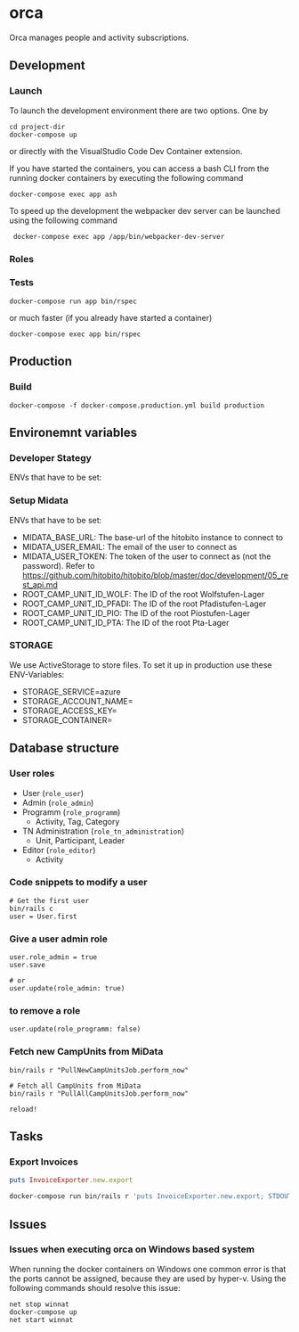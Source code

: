 # orca

Orca manages people and activity subscriptions.

## Development

### Launch

To launch the development environment there are two options. One by

```
cd project-dir
docker-compose up
```

or directly with the VisualStudio Code Dev Container extension.

If you have started the containers, you can access a bash CLI from the running docker containers by executing the following command

```
docker-compose exec app ash
```

To speed up the development the webpacker dev server can be launched using the following command

```
 docker-compose exec app /app/bin/webpacker-dev-server
```

### Roles

### Tests

```
docker-compose run app bin/rspec
```

or much faster (if you already have started a container)

```
docker-compose exec app bin/rspec
```

## Production

### Build

```
docker-compose -f docker-compose.production.yml build production
```

## Environemnt variables

### Developer Stategy

ENVs that have to be set:

### Setup Midata

ENVs that have to be set:

- MIDATA_BASE_URL: The base-url of the hitobito instance to connect to
- MIDATA_USER_EMAIL: The email of the user to connect as
- MIDATA_USER_TOKEN: The token of the user to connect as (not the password). Refer to https://github.com/hitobito/hitobito/blob/master/doc/development/05_rest_api.md
- ROOT_CAMP_UNIT_ID_WOLF: The ID of the root Wolfstufen-Lager
- ROOT_CAMP_UNIT_ID_PFADI: The ID of the root Pfadistufen-Lager
- ROOT_CAMP_UNIT_ID_PIO: The ID of the root Piostufen-Lager
- ROOT_CAMP_UNIT_ID_PTA: The ID of the root Pta-Lager

### STORAGE

We use ActiveStorage to store files. To set it up in production use these ENV-Variables:

- STORAGE_SERVICE=azure
- STORAGE_ACCOUNT_NAME=
- STORAGE_ACCESS_KEY=
- STORAGE_CONTAINER=

## Database structure

### User roles

- User (`role_user`)
- Admin (`role_admin`)
- Programm (`role_programm`)
  - Activity, Tag, Category
- TN Administration (`role_tn_administration`)
  - Unit, Participant, Leader
- Editor (`role_editor`)
  - Activity

### Code snippets to modify a user

```
# Get the first user
bin/rails c
user = User.first
```

### Give a user admin role

```
user.role_admin = true
user.save

# or
user.update(role_admin: true)
```

### to remove a role

```
user.update(role_programm: false)
```

### Fetch new CampUnits from MiData

```
bin/rails r "PullNewCampUnitsJob.perform_now"

# Fetch all CampUnits from MiData
bin/rails r "PullAllCampUnitsJob.perform_now"

reload!
```

## Tasks

### Export Invoices

```ruby
puts InvoiceExporter.new.export
```

```bash
docker-compose run bin/rails r 'puts InvoiceExporter.new.export; STDOUT.flush' > tmp/export.csv
```

## Issues

### Issues when executing orca on Windows based system

When running the docker containers on Windows one common error is that the ports cannot be assigned, because they are used by hyper-v. Using the following commands should resolve this issue:

```
net stop winnat
docker-compose up
net start winnat
```
